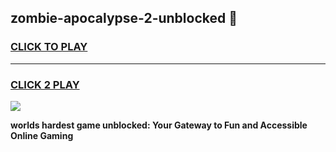 
## zombie-apocalypse-2-unblocked 👋
<h3>
<a href="https://premium.freeplayer.one?title=zombie-apocalypse-2-unblocked&ref=14F">CLICK TO PLAY</a></h3>
<hr>

<h3>
<a href="https://premium.freeplayer.one?title=zombie-apocalypse-2-unblocked&ref=14F">CLICK 2 PLAY</a>
  
</h3>

<a href="https://premium.freeplayer.one?title=zombie-apocalypse-2-unblocked&ref=12F/"><img src="https://clearcache.store/games.png"></a>


**worlds hardest game unblocked: Your Gateway to Fun and Accessible Online Gaming**
